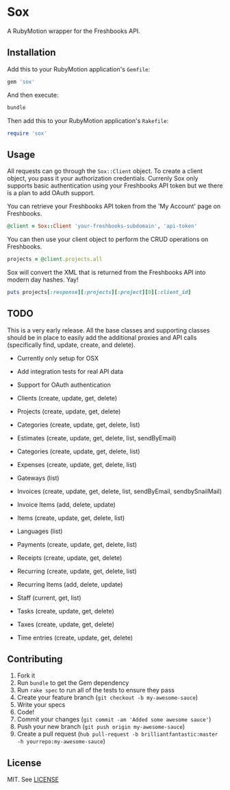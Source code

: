 Sox
====

A RubyMotion wrapper for the Freshbooks API.

## Installation

Add this to your RubyMotion application's `Gemfile`:

```ruby
gem 'sox'
```

And then execute:

```sh
bundle
```

Then add this to your RubyMotion application's `Rakefile`:

```ruby
require 'sox'
```

## Usage

All requests can go through the `Sox::Client` object. To create a client object, you pass it your authorization credentials.
Currenly Sox only supports basic authentication using your Freshbooks API token but we there is a plan to add OAuth support.

You can retrieve your Freshbooks API token from the 'My Account' page on Freshbooks.

```ruby
@client = Sox::Client 'your-freshbooks-subdomain', 'api-token'
```

You can then use your client object to perform the CRUD operations on Freshbooks.

```ruby
projects = @client.projects.all
```

Sox will convert the XML that is returned from the Freshbooks API into modern day hashes. Yay!

```ruby
puts projects[:response][:projects][:project][0][:client_id]
```

## TODO

This is a very early release. All the base classes and supporting classes should be in place to easily add the additional proxies and API calls (specifically find, update, create, and delete).

* Currently only setup for OSX
* Add integration tests for real API data
* Support for OAuth authentication

* Clients (create, update, get, delete)
* Projects (create, update, get, delete)
* Categories (create, update, get, delete, list)
* Estimates (create, update, get, delete, list, sendByEmail)
* Categories (create, update, get, delete, list)
* Expenses (create, update, get, delete, list)
* Gateways (list)
* Invoices (create, update, get, delete, list, sendByEmail, sendbySnailMail)
* Invoice Items (add, delete, update)
* Items (create, update, get, delete, list)
* Languages (list)
* Payments (create, update, get, delete, list)
* Receipts (create, update, get, delete)
* Recurring (create, update, get, delete, list)
* Recurring Items (add, delete, update)
* Staff (current, get, list)
* Tasks (create, update, get, delete)
* Taxes (create, update, get, delete)
* Time entries (create, update, get, delete)

## Contributing

1. Fork it
1. Run `bundle` to get the Gem dependency
1. Run `rake spec` to run all of the tests to ensure they pass
1. Create your feature branch (`git checkout -b my-awesome-sauce`)
1. Write your specs
1. Code!
1. Commit your changes (`git commit -am 'Added some awesome sauce'`)
1. Push your new branch (`git push origin my-awesome-sauce`)
1. Create a pull request (`hub pull-request -b brilliantfantastic:master -h yourrepo:my-awesome-sauce`)

## License

MIT. See [LICENSE](LICENSE)
